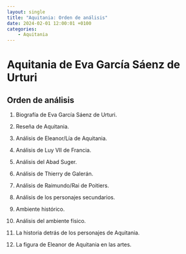 ```yaml
---
layout: single
title: "Aquitania: Orden de análisis"
date: 2024-02-01 12:00:01 +0100
categories: 
    - Aquitania
---
```

# Aquitania de Eva García Sáenz de Urturi

## Orden de análisis

1.  Biografía de Eva García Sáenz de Urturi.

2.  Reseña de Aquitania.

3.  Análisis de Eleanor/Lía de Aquitania.

4.  Análisis de Luy VII de Francia.

5.  Análisis del Abad Suger.

6.  Análisis de Thierry de Galerán.

7.  Análisis de Raimundo/Rai de Poitiers.

8.  Análisis de los personajes secundarios.

9.  Ambiente histórico.

10. Análisis del ambiente físico.

11. La historia detrás de los personajes de Aquitania.

12. La figura de Eleanor de Aquitania en las artes.
